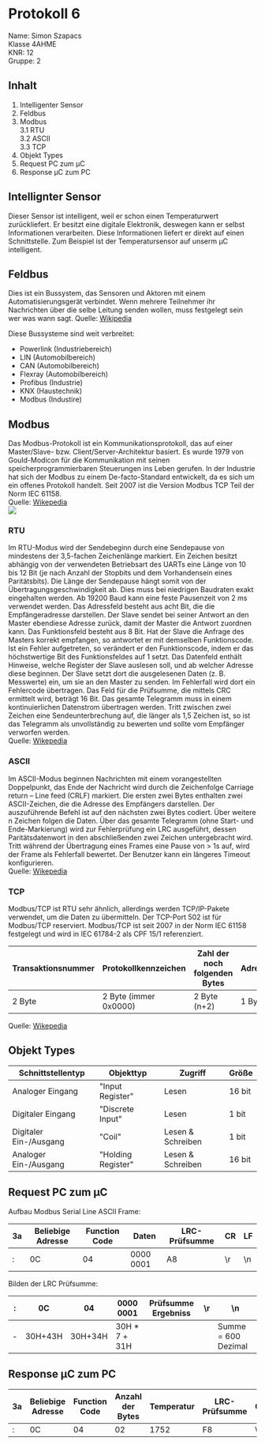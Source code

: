 # Protokoll 6  
Name: Simon Szapacs  
Klasse 4AHME  
KNR: 12  
Gruppe: 2  

## Inhalt 
1. Intelligenter Sensor  
2. Feldbus  
3. Modbus  
  3.1 RTU  
  3.2 ASCII  
  3.3 TCP  
4. Objekt Types    
6. Request PC zum µC  
7. Response µC zum PC  


## Intellignter Sensor  

Dieser Sensor ist intelligent, weil er schon einen Temperaturwert zurückliefert. Er besitzt eine digitale Elektronik, deswegen kann er selbst Informationen verarbeiten. Diese Informationen liefert er direkt auf einen Schnittstelle. Zum Beispiel ist der Temperatursensor auf unserm µC intelligent. 

## Feldbus  
Dies ist ein Bussystem, das Sensoren und Aktoren mit einem Automatisierungsgerät verbindet. Wenn mehrere Teilnehmer ihr Nachrichten über die selbe Leitung senden wollen, muss festgelegt sein wer was wann sagt. 
Quelle: [Wikipedia](https://de.wikipedia.org/wiki/Feldbus)  

Diese Bussysteme sind weit verbreitet:  
* Powerlink  (Industriebereich)
* LIN  (Automobilbereich)
* CAN  (Automobilbereich)
* Flexray  (Automobilbereich)
* Profibus  (Industrie)
* KNX  (Haustechnik)
* Modbus  (Industire)

## Modbus  
Das Modbus-Protokoll ist ein Kommunikationsprotokoll, das auf einer Master/Slave- bzw. Client/Server-Architektur basiert. Es wurde 1979 von Gould-Modicon für die Kommunikation mit seinen speicherprogrammierbaren Steuerungen ins Leben gerufen. In der Industrie hat sich der Modbus zu einem De-facto-Standard entwickelt, da es sich um ein offenes Protokoll handelt. Seit 2007 ist die Version Modbus TCP Teil der Norm IEC 61158.  
Quelle: [Wikepedia](https://de.wikipedia.org/wiki/Modbus)  
![](https://github.com/HTLMechatronics/m15-la1-sx/blob/szasim15/Modbus.PNG)  

### RTU  
Im RTU-Modus wird der Sendebeginn durch eine Sendepause von mindestens der 3,5-fachen Zeichenlänge markiert. Ein Zeichen besitzt abhängig von der verwendeten Betriebsart des UARTs eine Länge von 10 bis 12 Bit (je nach Anzahl der Stopbits und dem Vorhandensein eines Paritätsbits). Die Länge der Sendepause hängt somit von der Übertragungsgeschwindigkeit ab. Dies muss bei niedrigen Baudraten exakt eingehalten werden. Ab 19200 Baud kann eine feste Pausenzeit von 2 ms verwendet werden. Das Adressfeld besteht aus acht Bit, die die Empfängeradresse darstellen. Der Slave sendet bei seiner Antwort an den Master ebendiese Adresse zurück, damit der Master die Antwort zuordnen kann. Das Funktionsfeld besteht aus 8 Bit. Hat der Slave die Anfrage des Masters korrekt empfangen, so antwortet er mit demselben Funktionscode. Ist ein Fehler aufgetreten, so verändert er den Funktionscode, indem er das höchstwertige Bit des Funktionsfeldes auf 1 setzt. Das Datenfeld enthält Hinweise, welche Register der Slave auslesen soll, und ab welcher Adresse diese beginnen. Der Slave setzt dort die ausgelesenen Daten (z. B. Messwerte) ein, um sie an den Master zu senden. Im Fehlerfall wird dort ein Fehlercode übertragen. Das Feld für die Prüfsumme, die mittels CRC ermittelt wird, beträgt 16 Bit. Das gesamte Telegramm muss in einem kontinuierlichen Datenstrom übertragen werden. Tritt zwischen zwei Zeichen eine Sendeunterbrechung auf, die länger als 1,5 Zeichen ist, so ist das Telegramm als unvollständig zu bewerten und sollte vom Empfänger verworfen werden.  
Quelle: [Wikepedia](https://de.wikipedia.org/wiki/Modbus)  

### ASCII  
Im ASCII-Modus beginnen Nachrichten mit einem vorangestellten Doppelpunkt, das Ende der Nachricht wird durch die Zeichenfolge Carriage return – Line feed (CRLF) markiert.
Die ersten zwei Bytes enthalten zwei ASCII-Zeichen, die die Adresse des Empfängers darstellen. Der auszuführende Befehl ist auf den nächsten zwei Bytes codiert. Über weitere n Zeichen folgen die Daten. Über das gesamte Telegramm (ohne Start- und Ende-Markierung) wird zur Fehlerprüfung ein LRC ausgeführt, dessen Paritätsdatenwort in den abschließenden zwei Zeichen untergebracht wird. Tritt während der Übertragung eines Frames eine Pause von > 1s auf, wird der Frame als Fehlerfall bewertet. Der Benutzer kann ein längeres Timeout konfigurieren.  
Quelle: [Wikepedia](https://de.wikipedia.org/wiki/Modbus)  

### TCP  
Modbus/TCP ist RTU sehr ähnlich, allerdings werden TCP/IP-Pakete verwendet, um die Daten zu übermitteln. Der TCP-Port 502 ist für Modbus/TCP reserviert. Modbus/TCP ist seit 2007 in der Norm IEC 61158 festgelegt und wird in IEC 61784-2 als CPF 15/1 referenziert.  

Transaktionsnummer |	Protokollkennzeichen |	Zahl der noch folgenden Bytes | Adresse | Funktion | Daten  
-------------------|-----------------------|--------------------------------|---------|----------|-------  
2 Byte |	2 Byte (immer 0x0000) |	2 Byte (n+2) |	1 Byte |	1 Byte |	n Byte    


Quelle: [Wikepedia](https://de.wikipedia.org/wiki/Modbus)  


## Objekt Types  

Schnittstellentyp | Objekttyp | Zugriff | Größe  
------------------|-----------|---------|------  
Analoger Eingang | "Input Register" | Lesen | 16 bit  
Digitaler Eingang | "Discrete Input" | Lesen | 1 bit  
Digitaler Ein-/Ausgang | "Coil" | Lesen & Schreiben | 1 bit  
Analoger Ein-/Ausgang | "Holding Register" | Lesen & Schreiben | 16 bit  

## Request PC zum µC  

Aufbau Modbus Serial Line ASCII Frame:  

3a | Beliebige Adresse | Function Code | Daten | LRC-Prüfsumme | CR | LF |  
---|-------------------| --------------| ------|---------------|----|----|  
| : | 0C | 04  | 0000 0001  | A8   |  \r   |  \n  |

Bilden der LRC Prüfsumme:  

| : | 0C | 04  | 0000 0001  | Prüfsumme Ergebniss   |  \r   |  \n  |
---|-------------------| --------------| ------|---------------|----|----| 
| - | 30H+43H | 30H+34H | 30H * 7  + 31H |  |  | Summe = 600 Dezimal |  


## Response µC zum PC  

3a | Beliebige Adresse | Function Code | Anzahl der Bytes | Temperatur | LRC-Prüfsumme | CR |  LF | 
---|-------------------| --------------| ------|---------------|----|----|------|  
| : | 0C | 04  | 02  | 1752   | F8   |  \r  |   \n   |







